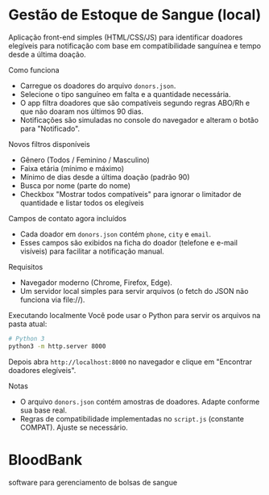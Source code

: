 # Gestão de Estoque de Sangue (local)

Aplicação front-end simples (HTML/CSS/JS) para identificar doadores elegíveis para notificação com base em compatibilidade sanguínea e tempo desde a última doação.

Como funciona
- Carregue os doadores do arquivo `donors.json`.
- Selecione o tipo sanguíneo em falta e a quantidade necessária.
- O app filtra doadores que são compatíveis segundo regras ABO/Rh e que não doaram nos últimos 90 dias.
- Notificações são simuladas no console do navegador e alteram o botão para "Notificado".

Novos filtros disponíveis
- Gênero (Todos / Feminino / Masculino)
- Faixa etária (mínimo e máximo)
- Mínimo de dias desde a última doação (padrão 90)
- Busca por nome (parte do nome)
- Checkbox "Mostrar todos compatíveis" para ignorar o limitador de quantidade e listar todos os elegíveis

Campos de contato agora incluídos
- Cada doador em `donors.json` contém `phone`, `city` e `email`.
- Esses campos são exibidos na ficha do doador (telefone e e-mail visíveis) para facilitar a notificação manual.

Requisitos
- Navegador moderno (Chrome, Firefox, Edge).
- Um servidor local simples para servir arquivos (o fetch do JSON não funciona via file://).

Executando localmente
Você pode usar o Python para servir os arquivos na pasta atual:

```bash
# Python 3
python3 -m http.server 8000
```

Depois abra `http://localhost:8000` no navegador e clique em "Encontrar doadores elegíveis".

Notas
- O arquivo `donors.json` contém amostras de doadores. Adapte conforme sua base real.
- Regras de compatibilidade implementadas no `script.js` (constante COMPAT). Ajuste se necessário.
# BloodBank
software para gerenciamento de bolsas de sangue
